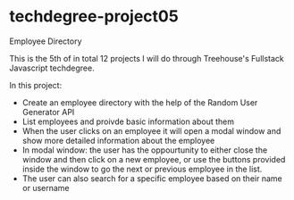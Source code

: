 # techdegree-project05
Employee Directory

This is the 5th of in total 12 projects I will do through Treehouse's Fullstack Javascript techdegree.

In this project: 
- Create an employee directory with the help of the Random User Generator API
- List employees and proivde basic information about them
- When the user clicks on an employee it will open a modal window and show more detailed information about the employee
- In modal window: the user has the oppourtunity to either close the window and then click on a new employee, or use the buttons provided inside the window to go the next or previous employee in the list. 
- The user can also search for a specific employee based on their name or username
